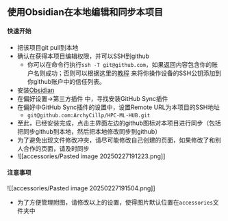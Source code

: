 ## 使用Obsidian在本地编辑和同步本项目

#### 快速开始
- 把该项目git pull到本地
- 确认在获得本项目编辑权限，并可以SSH到github
	- 你可以在命令行执行`ssh -T git@github.com`，如果返回内容包含你的账户名则成功；否则可以根据这里的[教程](https://docs.github.com/en/authentication/connecting-to-github-with-ssh/adding-a-new-ssh-key-to-your-github-account?platform=windows) 来将你操作设备的SSH公钥添加到你github账户中的信任列表。
- 安装[Obsidian](https://obsidian.md/download)
- 在偏好设置->第三方插件 中，寻找安装GitHub Sync插件
- 在偏好中GitHub Sync插件的设置中，设置Remote URL为本项目的SSH地址
	- `git@github.com:ArchyCillp/HPC-ML-HUB.git`
- 至此，已经安装完成，点击主界面左边的github图标对本项目进行同步（包括把同步github到本地，然后把本地修改同步到github）
- 为了避免出现文件修改冲突，请尽可能修改自己创建的页面，如果修改了和别人合作的页面，请及时同步
- ![[accessories/Pasted image 20250227191223.png]]
#### 注意事项
![[accessories/Pasted image 20250227191504.png]]
- 为了方便管理附图，请修改以上的设置，使得图片默认位置在`accessories`文件夹中
